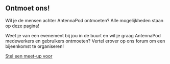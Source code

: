 ## Ontmoet ons!

Wil je de mensen achter AntennaPod ontmoeten? Alle mogelijkheden staan op deze
pagina!

Weet je van een evenement bij jou in de buurt en wil je graag AntennaPod
medewerkers en gebruikers ontmoeten? Vertel erover op ons forum om een
bijeenkomst te organiseren!

[Stel een meet-up voor](https://forum.antennapod.org/)
